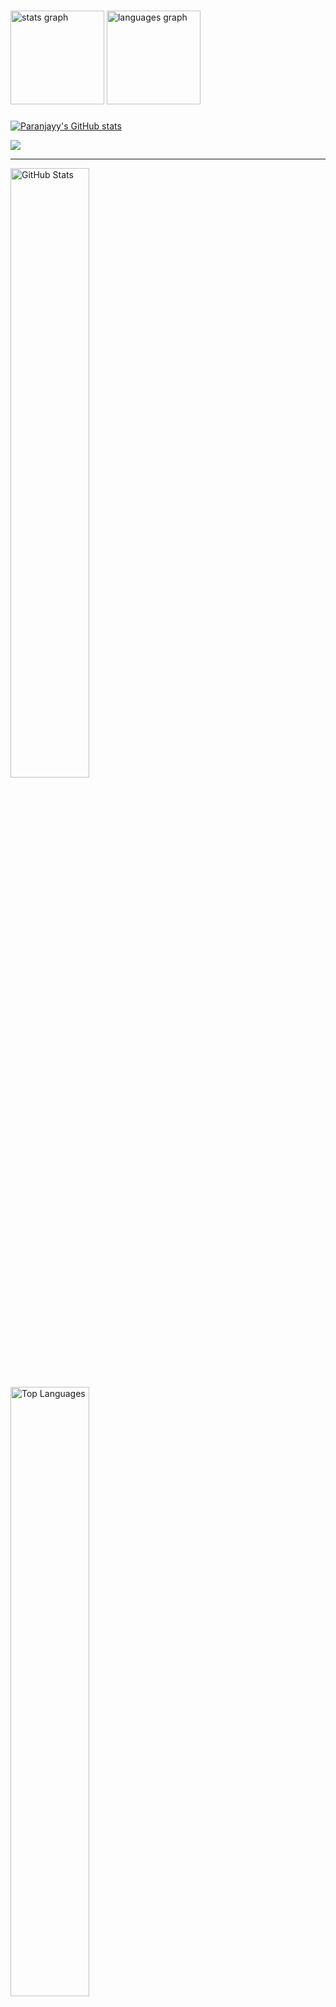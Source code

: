 
<!--
**Paranjayy/paranjayy** is a ✨ _special_ ✨ repository because its `README.md` (this file) appears on your GitHub profile.

Here are some ideas to get you started:

- 🔭 I’m currently working on ...
- 🌱 I’m currently learning ...
- 👯 I’m looking to collaborate on ...
- 🤔 I’m looking for help with ...
- 💬 Ask me about ...
- 📫 How to reach me: ...
- 😄 Pronouns: ...
- ⚡ Fun fact: ...

===
<h2 align="left">Hello There 👋! My name is Paranjay </h2>
-->



###


  <img src="https://github-readme-stats.vercel.app/api?username=paranjayy&hide_title=false&hide_rank=false&show_icons=true&include_all_commits=true&count_private=true&disable_animations=false&theme=dracula&locale=en&hide_border=false" height="150" alt="stats graph"  />  <img src="https://github-readme-stats.vercel.app/api/top-langs?username=paranjayy&locale=en&hide_title=false&layout=compact&card_width=320&langs_count=5&theme=dracula&hide_border=false" height="150" alt="languages graph"  />


###


[![Paranjayy's GitHub stats](https://github-profile-summary-cards.vercel.app/api/cards/profile-details?username=paranjayy)](https://icantcode.fyi/)

<img src="https://github-readme-stats.vercel.app/api?username=paranjayy&show_icons=true&show=reviews,prs_merged,prs_merged_percentage&theme=dark" />


---


<img src ="https://lakshay-github-readme-stats.vercel.app/api?username=paranjayy&show_icons=true&hide=prs,issues&count_private=true&include_all_commits=true&rank_icon=github&bg_color=0D1116&hide_border=true&text_color=FDFFF5&title_color=65E0BD&icon_color=65E0BD" alt="GitHub Stats" height="50%" width="auto">
<img src ="https://lakshay-github-readme-stats.vercel.app/api/top-langs/?username=paranjayy&size_weight=0.5&count_weight=1&layout=compact&bg_color=0D1116&hide_border=true&text_color=FDFFF5&title_color=65E0BD&icon_color=65E0BD" alt="Top Languages" height="50%" width="auto">
</p>
